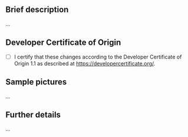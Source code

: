 ## Brief description

...

## Developer Certificate of Origin

- [ ] I certify that these changes according to the Developer Certificate of Origin 1.1 as described at <https://developercertificate.org/>.

## Sample pictures

...

## Further details

...
